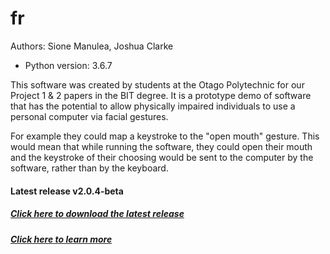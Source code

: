 # fr
Authors: Sione Manulea, Joshua Clarke
- Python version: 3.6.7

This software was created by students at the Otago Polytechnic for our Project 1 & 2 papers in the BIT degree. It is a prototype demo of software that has the potential to allow physically impaired individuals to use a personal computer via facial gestures.

For example they could map a keystroke to the "open mouth" gesture. This would mean that while running the software, they could open their mouth and the keystroke of their choosing would be sent to the computer by the software, rather than by the keyboard.

#### Latest release v2.0.4-beta
##### [Click here to download the latest release](https://github.com/accessibilitysoftwarehub/FaceSwitch2/releases/tag/v2.0.4-beta)

##### [Click here to learn more](https://github.com/accessibilitysoftwarehub/FaceSwitch2/wiki)
